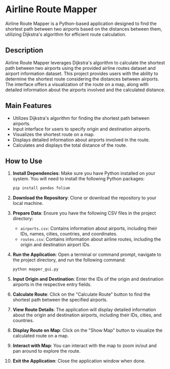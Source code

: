 # Airline Route Mapper

Airline Route Mapper is a Python-based application designed to find the shortest path between two airports based on the distances between them, utilizing Dijkstra's algorithm for efficient route calculation.

## Description

Airline Route Mapper leverages Dijkstra's algorithm to calculate the shortest path between two airports using the provided airline routes dataset and airport information dataset. This project provides users with the ability to determine the shortest route considering the distances between airports. The interface offers a visualization of the route on a map, along with detailed information about the airports involved and the calculated distance.

## Main Features

- Utilizes Dijkstra's algorithm for finding the shortest path between airports.
- Input interface for users to specify origin and destination airports.
- Visualizes the shortest route on a map.
- Displays detailed information about airports involved in the route.
- Calculates and displays the total distance of the route.

## How to Use

1. **Install Dependencies**: Make sure you have Python installed on your system. You will need to install the following Python packages:
    ```bash
    pip install pandas folium
    ```

2. **Download the Repository**: Clone or download the repository to your local machine.

3. **Prepare Data**: Ensure you have the following CSV files in the project directory:
   - `airports.csv`: Contains information about airports, including their IDs, names, cities, countries, and coordinates.
   - `routes.csv`: Contains information about airline routes, including the origin and destination airport IDs.

4. **Run the Application**: Open a terminal or command prompt, navigate to the project directory, and run the following command:
    ```bash
    python mapper_gui.py
    ```

5. **Input Origin and Destination**: Enter the IDs of the origin and destination airports in the respective entry fields.

6. **Calculate Route**: Click on the "Calculate Route" button to find the shortest path between the specified airports.

7. **View Route Details**: The application will display detailed information about the origin and destination airports, including their IDs, cities, and countries.

8. **Display Route on Map**: Click on the "Show Map" button to visualize the calculated route on a map.

9. **Interact with Map**: You can interact with the map to zoom in/out and pan around to explore the route.

10. **Exit the Application**: Close the application window when done.

